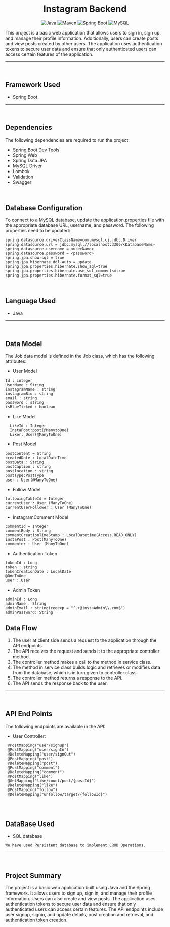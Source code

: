 <h1 align = "center"> Instagram Backend </h1>
<p align="center">
<a href="Java url">
    <img alt="Java" src="https://img.shields.io/badge/Java->=8-darkblue.svg" />
</a>
<a href="Maven url" >
    <img alt="Maven" src="https://img.shields.io/badge/maven-3.8.1-brightgreen.svg" />
</a>
<a href="Spring Boot url" >
    <img alt="Spring Boot" src="https://img.shields.io/badge/Spring Boot-3.1.1-brightgreen.svg" />
</a>

<a >
    <img alt="MySQL" src="https://img.shields.io/badge/MySQL-blue.svg">
</a>
</p>

This project is a basic web application that allows users to sign in, sign up, and manage their profile information. Additionally, users can create posts and view posts created by other users. The application uses authentication tokens to secure user data and ensure that only authenticated users can access certain features of the application.

---
<br>

## Framework Used
* Spring Boot

---
<br>

## Dependencies
The following dependencies are required to run the project:

* Spring Boot Dev Tools
* Spring Web
* Spring Data JPA
* MySQL Driver
* Lombok
* Validation
* Swagger

<br>

## Database Configuration
To connect to a MySQL database, update the application.properties file with the appropriate database URL, username, and password. The following properties need to be updated:
```
spring.datasource.driverClassName=com.mysql.cj.jdbc.Driver
spring.datasource.url = jdbc:mysql://localhost:3306/<DatabaseName>
spring.datasource.username = <userName>
spring.datasource.password = <password>
spring.jpa.show-sql = true
spring.jpa.hibernate.ddl-auto = update
spring.jpa.properties.hibernate.show_sql=true
spring.jpa.properties.hibernate.use_sql_comments=true
spring.jpa.properties.hibernate.format_sql=true
```
<br>

## Language Used
* Java

---
<br>

## Data Model

The Job data model is defined in the Job class, which has the following attributes:
<br>

* User Model
```
Id : integer
UserName : String
instagramName : string
instagramBio : string
email : string
password : string
isBlueTicked : boolean
```

* Like Model
```
  LikeId : Integer
  InstaPost:post(@ManytoOne)
  Liker: User(@ManyToOne)
```

* Post Model
```postId = Integer
postContent = String
createdDate : LocalDateTime
postData : String
postCaption : string
postlocation : string
postType:PostType
user : User(@ManyToOne)
```

* Follow Model
```
followingTableId = Integer
currentUser : User (ManyToOne)
currentUserFollower : User (ManyToOne)
```


* InstagramComment Model
```
commentId = Integer
commentBody : String
commentCreationTimeStamp : LocalDatetime(Access.READ_ONLY)
instaPost : Post(ManyToOne)
commenter : User (ManyToOne)
```

* Authentication Token
```
tokenId : Long
token : string
tokenCreationDate : LocalDate
@OneToOne 
user : User
```

* Admin Token
```
adminId : Long
adminName : String
adminEmail : string(regexp = "^.+@instaAdmin\\.com$")
adminPassword: String
```
## Data Flow

1. The user at client side sends a request to the application through the API endpoints.
2. The API receives the request and sends it to the appropriate controller method.
3. The controller method makes a call to the method in service class.
4. The method in service class builds logic and retrieves or modifies data from the database, which is in turn given to controller class
5. The controller method returns a response to the API.
6. The API sends the response back to the user.

---

<br>


## API End Points

The following endpoints are available in the API:

* User Controller:
```
 @PostMapping("user/signup")
 @PostMapping("user/signIn")
 @DeleteMapping("user/signOut")
 @PostMapping("post")
 @DeleteMapping("post")
 @PostMapping("comment")
 @DeleteMapping("comment")
 @PostMapping("like")
 @GetMapping("like/count/post/{postId}")
 @DeleteMapping("like")
 @PostMapping("follow")
 @DeleteMapping("unfollow/target/{followId}")
   
```




<br>

## DataBase Used
* SQL database
```
We have used Persistent database to implement CRUD Operations.
```
---
<br>

## Project Summary

The project is a basic web application built using Java and the Spring framework. It allows users to sign up, sign in, and manage their profile information. Users can also create and view posts. The application uses authentication tokens to secure user data and ensure that only authenticated users can access certain features. The API endpoints include user signup, signin, and update details, post creation and retrieval, and authentication token creation. 
